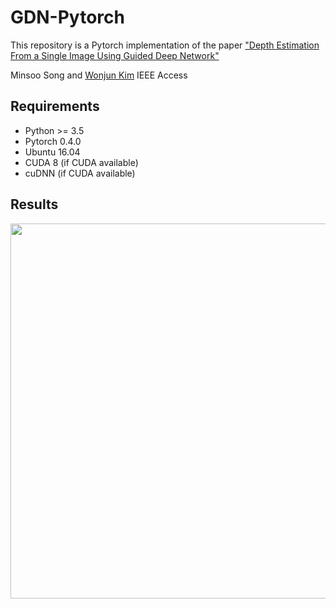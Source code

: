 # GDN-Pytorch
This repository is a Pytorch implementation of the paper ["Depth Estimation From a Single Image Using Guided Deep Network"](https://ieeexplore.ieee.org/stamp/stamp.jsp?arnumber=8854079)

Minsoo Song and [Wonjun Kim](https://sites.google.com/site/kudcvlab)
IEEE Access

## Requirements

* Python >= 3.5
* Pytorch 0.4.0
* Ubuntu 16.04
* CUDA 8 (if CUDA available)
* cuDNN (if CUDA available)

## Results

<p align="center"><img src='C:/Users/minsoo/Desktop/GDN-Pytorch/example/ex1.png' width=600></p>
